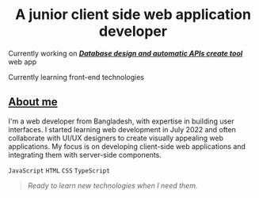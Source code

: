 <h1 align="center">A junior client side web application developer</h1>

Currently working on __*[Database design and automatic APIs create tool](https://loversid-client-side.vercel.app/)*__ web app

Currently learning front-end technologies

## __[About me]()__
I'm a web developer from Bangladesh, with expertise in building user interfaces. I started learning web development in July 2022 and often collaborate with UI/UX designers to create visually appealing web applications. My focus is on developing client-side web applications and integrating them with server-side components.

`JavaScript` `HTML` `CSS` `TypeScript`

> *Ready to learn new technologies when I need them.*
